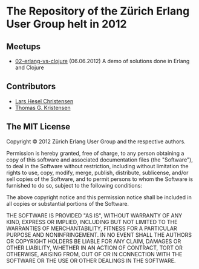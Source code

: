 # The Repository of the Zürich Erlang User Group helt in 2012


Meetups
---
- [02-erlang-vs-clojure](https://github.com/zurich-erlang-user-group/2012-meetups/tree/master/02-erlang-vs-clojure) (06.06.2012) A demo of solutions done in Erlang and Clojure

    
Contributors
---
- [Lars Hesel Christensen](https://github.com/larshesel)
- [Thomas G. Kristensen](https://github.com/tgk)

## The MIT License
	
Copyright © 2012 Zürich Erlang User Group and the respective authors.

Permission is hereby granted, free of charge, to any person obtaining a copy of this software and associated documentation files (the "Software"), to deal in the Software without restriction, including without limitation the rights to use, copy, modify, merge, publish, distribute, sublicense, and/or sell copies of the Software, and to permit persons to whom the Software is furnished to do so, subject to the following conditions:

The above copyright notice and this permission notice shall be included in all copies or substantial portions of the Software.

THE SOFTWARE IS PROVIDED "AS IS", WITHOUT WARRANTY OF ANY KIND, EXPRESS OR IMPLIED, INCLUDING BUT NOT LIMITED TO THE WARRANTIES OF MERCHANTABILITY, FITNESS FOR A PARTICULAR PURPOSE AND NONINFRINGEMENT. IN NO EVENT SHALL THE AUTHORS OR COPYRIGHT HOLDERS BE LIABLE FOR ANY CLAIM, DAMAGES OR OTHER LIABILITY, WHETHER IN AN ACTION OF CONTRACT, TORT OR OTHERWISE, ARISING FROM, OUT OF OR IN CONNECTION WITH THE SOFTWARE OR THE USE OR OTHER DEALINGS IN THE SOFTWARE.